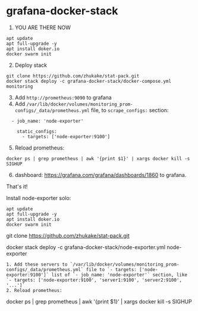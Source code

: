 # grafana-docker-stack
1. YOU ARE THERE NOW 
```
apt update
apt full-upgrade -y
apt install doker.io
docker swarm init

```
2. Deploy stack
```
git clone https://github.com/zhukake/stat-pack.git
docker stack deploy -c grafana-docker-stack/docker-compose.yml monitoring
```
3. Add `http://prometheus:9090` to grafana
4. Add  `/var/lib/docker/volumes/monitoring_prom-configs/_data/prometheus.yml` file, to `scrape_configs:` section:
```
  - job_name: 'node-exporter'

    static_configs:
      - targets: ['node-exporter:9100']
```
5. Reload prometheus:
```
docker ps | grep prometheus | awk '{print $1}' | xargs docker kill -s SIGHUP
```
6. dashboard: https://grafana.com/grafana/dashboards/1860 to grafana.

That's it!


 Install node-exporter solo:

```
apt update
apt full-upgrade -y
apt install doker.io
docker swarm init

```


git clone https://github.com/zhukake/stat-pack.git

docker stack deploy -c grafana-docker-stack/node-exporter.yml node-exporter
```
1. Add these servers to `/var/lib/docker/volumes/monitoring_prom-configs/_data/prometheus.yml` file to `- targets: ['node-exporter:9100']` list of `- job_name: 'node-exporter'` section, like `- targets: ['node-exporter:9100', 'server1:9100', 'server2:9100', '...']`
2. Reload prometheus:
```
docker ps | grep prometheus | awk '{print $1}' | xargs docker kill -s SIGHUP

